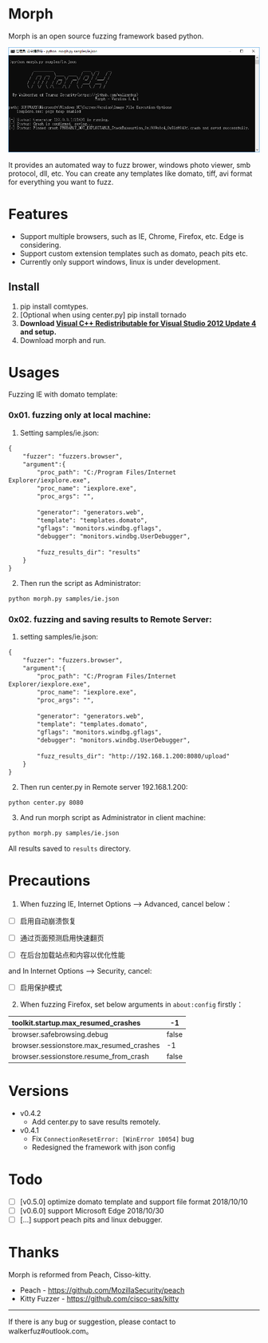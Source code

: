 # Morph

Morph is an open source fuzzing framework based python. 

![](./morph.png)

It provides an automated way to fuzz brower, windows photo viewer, smb protocol, dll, etc. You can create any templates like domato, tiff, avi format for everything you want to fuzz.

# Features

* Support multiple browsers, such as IE, Chrome, Firefox, etc. Edge is considering.
* Support custom extension templates such as domato, peach pits etc.
* Currently only support windows, linux is under development.

## Install

1. pip install comtypes.
2. [Optional when using center.py] pip install tornado
3. **Download [Visual C++ Redistributable for Visual Studio 2012 Update 4](https://www.microsoft.com/en-us/download/details.aspx?id=30679) and setup.**
4. Download morph and run.

# Usages

Fuzzing IE with domato template:

### 0x01. fuzzing only at local machine:

1. Setting samples/ie.json:

```
{
    "fuzzer": "fuzzers.browser",
    "argument":{
        "proc_path": "C:/Program Files/Internet Explorer/iexplore.exe",
        "proc_name": "iexplore.exe",
        "proc_args": "",
        
        "generator": "generators.web",
        "template": "templates.domato",
        "gflags": "monitors.windbg.gflags",
        "debugger": "monitors.windbg.UserDebugger",

        "fuzz_results_dir": "results"
    }
}
```

2. Then run the script as Administrator:

```bash
python morph.py samples/ie.json
```

### 0x02. fuzzing and saving results to Remote Server:

1. setting samples/ie.json:

```
{
    "fuzzer": "fuzzers.browser",
    "argument":{
        "proc_path": "C:/Program Files/Internet Explorer/iexplore.exe",
        "proc_name": "iexplore.exe",
        "proc_args": "",
        
        "generator": "generators.web",
        "template": "templates.domato",
        "gflags": "monitors.windbg.gflags",
        "debugger": "monitors.windbg.UserDebugger",

        "fuzz_results_dir": "http://192.168.1.200:8080/upload"
    }
}
```

2. Then run center.py in Remote server 192.168.1.200:

```
python center.py 8080
```

3. And run morph script as Administrator in client machine:

```bash
python morph.py samples/ie.json
```

All results saved to `results` directory.

# Precautions

1. When fuzzing IE, Internet Options --> Advanced, cancel below：

- [ ] 启用自动崩溃恢复

- [ ] 通过页面预测启用快速翻页

- [ ] 在后台加载站点和内容以优化性能

and In Internet Options --> Security, cancel:

- [ ] 启用保护模式

2. When fuzzing Firefox, set below arguments in `about:config` firstly：

| toolkit.startup.max_resumed_crashes      | -1    |
| :--------------------------------------- | ----- |
| browser.safebrowsing.debug               | false |
| browser.sessionstore.max_resumed_crashes | -1    |
| browser.sessionstore.resume_from_crash   | false |

# Versions

- v0.4.2
  - Add center.py to save results remotely.
- v0.4.1
  - Fix `ConnectionResetError: [WinError 10054]` bug
  -  Redesigned the framework with json config

# Todo

- [ ] [v0.5.0] optimize domato template and support file format  2018/10/10
- [ ] [v0.6.0] support Microsoft Edge 2018/10/30
- [ ] [...] support peach pits and linux debugger.

# Thanks

Morph is reformed from Peach, Cisso-kitty.

- Peach - https://github.com/MozillaSecurity/peach
- Kitty Fuzzer - https://github.com/cisco-sas/kitty

------

If there is any bug or suggestion, please contact to walkerfuz#outlook.com。
